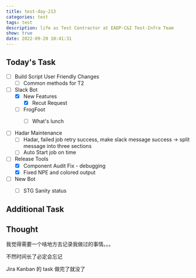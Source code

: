 ```yaml
---
title: test-day-213
categories: test
tags: test
description: life as Test Contractor at EADP-C&I Test-Infra Team
show: true
date: 2022-09-20 10:41:31
---
```

## Today's Task

- [ ] Build Script User Friendly Changes
  - [ ] Common methods for T2

- [ ] Slack Bot
  - [x] New Features
    - [x] Recut Request
  - [ ] FrogFoot
    - [ ] What's lunch


- [ ] Hadar Maintenance
  - [ ] Hadar, failed job retry success, make slack message success -> split message into three sections
  - [ ] Auto Start job on time

- [ ] Release Tools
    - [x] Component Audit Fix - debugging
    - [x] Fixed NPE and colored output

- [ ] New Bot
    - [ ] STG Sanity status


## Additional Task 



## Thought

我觉得需要一个啥地方去记录我做过的事情。。。

不然时间长了必定会忘记

Jira Kanban 的 task 做完了就没了
